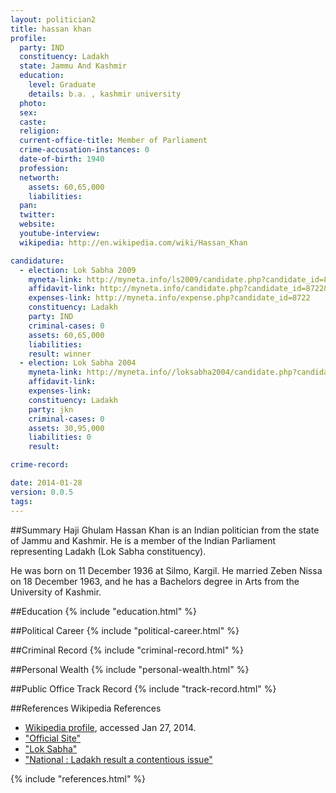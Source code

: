 ```yaml
---
layout: politician2
title: hassan khan
profile: 
  party: IND
  constituency: Ladakh
  state: Jammu And Kashmir
  education: 
    level: Graduate
    details: b.a. , kashmir university
  photo: 
  sex: 
  caste: 
  religion: 
  current-office-title: Member of Parliament
  crime-accusation-instances: 0
  date-of-birth: 1940
  profession: 
  networth: 
    assets: 60,65,000
    liabilities: 
  pan: 
  twitter: 
  website: 
  youtube-interview: 
  wikipedia: http://en.wikipedia.com/wiki/Hassan_Khan

candidature: 
  - election: Lok Sabha 2009
    myneta-link: http://myneta.info/ls2009/candidate.php?candidate_id=8722
    affidavit-link: http://myneta.info/candidate.php?candidate_id=8722&scan=original
    expenses-link: http://myneta.info/expense.php?candidate_id=8722
    constituency: Ladakh 
    party: IND
    criminal-cases: 0
    assets: 60,65,000
    liabilities: 
    result: winner 
  - election: Lok Sabha 2004
    myneta-link: http://myneta.info//loksabha2004/candidate.php?candidate_id=1423
    affidavit-link: 
    expenses-link: 
    constituency: Ladakh 
    party: jkn
    criminal-cases: 0
    assets: 30,95,000
    liabilities: 0
    result:  

crime-record: 

date: 2014-01-28
version: 0.0.5
tags: 
---
```

##Summary
Haji Ghulam Hassan Khan is an Indian politician from the state of Jammu and Kashmir. He is a member of the Indian Parliament representing Ladakh (Lok Sabha constituency).

He was born on 11 December 1936 at Silmo, Kargil. He married Zeben Nissa on 18 December 1963, and he has a Bachelors degree in Arts from the University of Kashmir.


##Education
{% include "education.html" %}


##Political Career
{% include "political-career.html" %}


##Criminal Record
{% include "criminal-record.html" %}


##Personal Wealth
{% include "personal-wealth.html" %}


##Public Office Track Record
{% include "track-record.html" %}


##References
Wikipedia References
- [Wikipedia profile]({{page.profile.wikipedia}}), accessed Jan 27, 2014.
- ["Official Site"][wiki1]
- ["Lok Sabha"][wiki2]
- ["National : Ladakh result a contentious issue"][wiki3]

[wiki1]: http://leh.nic.in/peoples/mpladakh.html
[wiki2]: http://164.100.47.132/LssNew/Members/Biography.aspx?mpsno=191
[wiki3]: http://www.hindu.com/2009/05/20/stories/2009052055271300.htm


{% include "references.html" %}